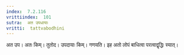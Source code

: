 ```yaml
---
index:  7.2.116
vrittiindex:  101
sutra:  अत उपधायाः
vritti:  tattvabodhini 
---
```


अत उप। अतः किम्। तुतोद। उपदायाः किम्। गणयति। इह अतो लोपं बाधित्वा परत्वाद्वृद्धिः स्यात्। 


